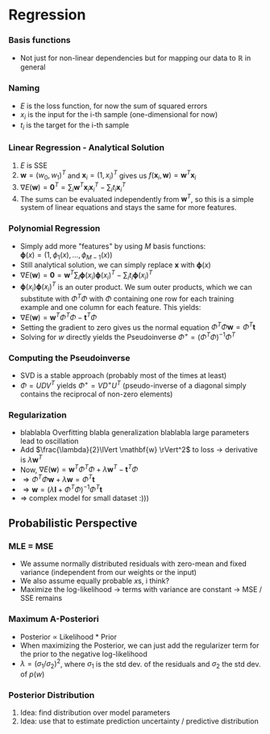 # Regression

### Basis functions
- Not just for non-linear dependencies but for mapping our data to $\mathbb{R}$ in general

### Naming
- $E$ is the loss function, for now the sum of squared errors
- $x_i$ is the input for the i-th sample (one-dimensional for now)
- $t_i$ is the target for the i-th sample

### Linear Regression - Analytical Solution
1. $E$ is SSE
2. $\mathbf{w} = (w_0, w_1)^T$ and $\mathbf{x}_i = (1, x_i)^T$ gives us $f(\mathbf{x}_i, \mathbf{w}) = \mathbf{w}^T\mathbf{x}_i$
3. $\nabla E(\mathbf{w}) = \mathbf{0}^T = \sum_i \mathbf{w}^T \mathbf{x}_i \mathbf{x}_i^T - \sum_i t_i \mathbf{x}_i^T$
4. The sums can be evaluated independently from $\mathbf{w}^T$, so this is a simple system of linear equations and stays the same for more features.

### Polynomial Regression
- Simply add more "features" by using $M$ basis functions:  
  $\mathbf{\phi}(x) = (1, \phi_1(x), ..., \phi_{M-1}(x))$
- Still analytical solution, we can simply replace $\mathbf{x}$ with $\mathbf{\phi}(x)$
- $\nabla E(\mathbf{w}) = \mathbf{0} = \mathbf{w}^T \sum_i \mathbf{\phi}(x_i) \mathbf{\phi}(x_i)^T - \sum_i t_i \mathbf{\phi}(x_i)^T$
- $\mathbf{\phi}(x_i) \mathbf{\phi}(x_i)^T$ is an outer product. We sum outer products, which we can substitute with $\Phi^T \Phi$ with $\Phi$ containing one row for each training example and one column for each feature. This yields:
- $\nabla E(\mathbf{w}) = \mathbf{w}^T \Phi^T \Phi - \mathbf{t}^T \Phi$
- Setting the gradient to zero gives us the normal equation $\Phi^T \Phi \mathbf{w} = \Phi^T \mathbf{t}$
- Solving for $w$ directly yields the Pseudoinverse $\Phi^+ = (\Phi^T \Phi)^{-1} \Phi^T$

### Computing the Pseudoinverse
- SVD is a stable approach (probably most of the times at least)
- $\Phi = UDV^T$ yields $\Phi^+ = VD^+U^T$ (pseudo-inverse of a diagonal simply contains the reciprocal of non-zero elements)

### Regularization
- blablabla Overfitting blabla generalization blablabla large parameters lead to oscillation 
- Add $\frac{\lambda}{2}\lVert \mathbf{w} \rVert^2$ to loss -> derivative is $\lambda \mathbf{w}^T$
- Now, $\nabla E(\mathbf{w}) = \mathbf{w}^T \Phi^T \Phi + \lambda \mathbf{w}^T - \mathbf{t}^T \Phi$
- $\Rightarrow \Phi^T \Phi \mathbf{w} + \lambda \mathbf{w} = \Phi^T \mathbf{t}$
- $\Rightarrow \mathbf{w} = (\lambda \mathbf{I} + \Phi^T \Phi)^{-1} \Phi^T \mathbf{t}$
- $\Rightarrow$ complex model for small dataset :)))

## Probabilistic Perspective 

### MLE = MSE
- We assume normally distributed residuals with zero-mean and fixed variance (independent from our weights or the input)
- We also assume equally probable $x$s, i think?
- Maximize the log-likelihood -> terms with variance are constant -> MSE / SSE remains

### Maximum A-Posteriori 
- Posterior $\propto$ Likelihood * Prior
- When maximizing the Posterior, we can just add the regularizer term for the prior to the negative log-likelihood
- $\lambda = (\sigma_1 / \sigma_2)^2$, where $\sigma_1$ is the std dev. of the residuals and $\sigma_2$ the std dev. of $p(w)$

### Posterior Distribution
1. Idea: find distribution over model parameters
2. Idea: use that to estimate prediction uncertainty / predictive distribution
